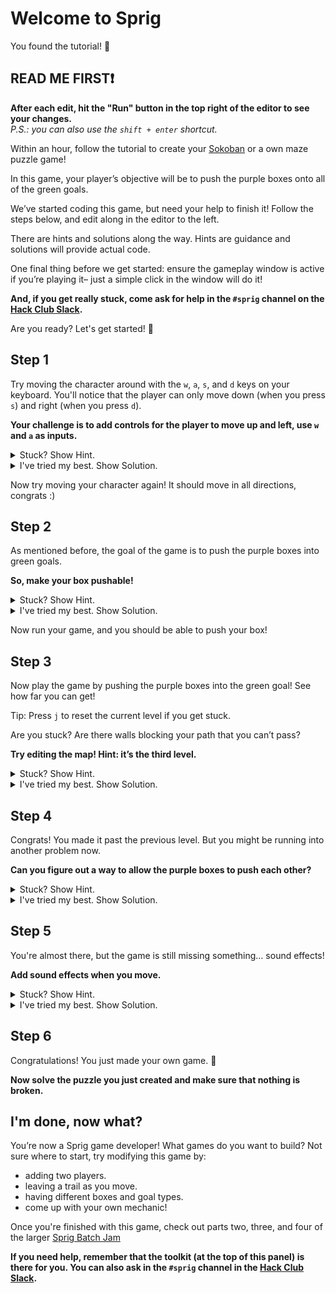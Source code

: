 # Welcome to Sprig

You found the tutorial! 🎉  

## READ ME FIRST❗

**After each edit, hit the "Run" button in the top right of the editor to see your changes.**  
*P.S.: you can also use the `shift + enter` shortcut.*

Within an hour, follow the tutorial to create your [Sokoban](https://en.wikipedia.org/wiki/Sokoban) or a own maze puzzle game!

In this game, your player’s objective will be to push the purple boxes onto all of the green goals.

We’ve started coding this game, but need your help to finish it! Follow the steps below, and edit along in the editor to the left.

There are hints and solutions along the way. Hints are guidance and solutions will provide actual code.

One final thing before we get started: ensure the gameplay window is active if you’re playing it– just a simple click in the window will do it!

**And, if you get really stuck, come ask for help in the `#sprig` channel on the [Hack Club Slack](https://hackclub.com/slack).**

Are you ready? Let's get started! 🌠

## Step 1

Try moving the character around with the `w`, `a`, `s`, and `d` keys on your keyboard. You'll notice that the player can only move down (when you press `s`) and right (when you press `d`).

**Your challenge is to add controls for the player to move up and left, use `w` and `a` as inputs.**

<details>
<summary>Stuck? Show Hint.</summary>

Scroll through the code to find `onInput`.
</details>

<details>
<summary>I've tried my best. Show Solution.</summary>

In JavaScript, a [function](https://developer.mozilla.org/en-US/docs/Web/JavaScript/Guide/Functions) is a block of code designed to do a specific task. In Sprig, an `onInput` function is used to detect when a keyboard input is given. In our code, we can see that there are two `onInput` functions for the keys `s` and `d`.

We'll need to add two more for the keys `w` and `a`. Type this out below your `onInput` functions for `s` and `d`.

```js
onInput("w", function() {
  getFirst(player).y -= 1
});

onInput("a", function() {
  getFirst(player).x -= 1;
});
```

Note that the `y` and `x` values are to be subtracted (`-=`) instead of added (`+=`) because we are moving up and left. In most 2D game engines, like Sprig, decreasing the Y value moves the player up.
</details>

Now try moving your character again! It should move in all directions, congrats :)

## Step 2

As mentioned before, the goal of the game is to push the purple boxes into green goals.

**So, make your box pushable!**

<details>
<summary>Stuck? Show Hint.</summary>

Search the toolkit for `setPushables` and edit the code in the editor accordingly.
</details>

<details>
<summary>I've tried my best. Show Solution.</summary>

In Sprig, a sprite is an image that represents a game asset such as your player, your purple boxes, and your green goal.

The `setPushables` function allows us to define which sprites can push other specified sprites. In our case, we want the player to be able to push boxes.

Part of `setPushables` has already been written. Find the lines with the `setPushables` function and add `box` in the parentheses to the right.

```js
setPushables({
  [player]: []
});
```

Your code should now look like this:

```js
setPushables({
  [player]: [ box ]
});
```

Note that in Sprig, all sprites in `setPushables` need to have a solid property, which means it can’t overlap another sprite. You can set a sprite as solid with `setSolids` (check the toolkit).

In this tutorial, we don't have to worry about this as it already has been done for us.
</details>

Now run your game, and you should be able to push your box!

## Step 3

Now play the game by pushing the purple boxes into the green goal! See how far you can get!

Tip: Press `j` to reset the current level if you get stuck.

Are you stuck? Are there walls blocking your path that you can’t pass?

**Try editing the map! Hint: it’s the third level.**

<details>
<summary>Stuck? Show Hint.</summary>

Check the code comments, which are denoted by `//` (and are in red). Is there anything that describes the game's levels?
</details>

<details>
<summary>I've tried my best. Show Solution.</summary>

In our game, the `levels` variable stores an  [array](https://developer.mozilla.org/en-US/docs/Learn/JavaScript/First_steps/Arrays) of levels. Each level is a Sprig `map`. By clicking on the green `map` text, you can enter the level editor. It should look like this

![Image of the level editor on level 3](https://cloud-g50cwz2u2-hack-club-bot.vercel.app/0image1.png)

Edit this map and remove some of the walls by clicking on the wall by right clicking.
</details>

## Step 4

Congrats! You made it past the previous level. But you might be running into another problem now.

**Can you figure out a way to allow the purple boxes to push each other?**

<details>
<summary>Stuck? Show Hint.</summary>

Remember how you made the boxes pushable in step 2? You'll need to do something similar!
</details>

<details>
<summary>I've tried my best. Show Solution.</summary>

Similar to how we made the player push boxes, we'll need to make boxes push boxes.  

So modify setPushables again to add ` [box]: [ box ]` and your code should now look like:

```js
setPushables({
  [player]: [ box ],
  [box]: [ box ]
});
```

P.S. If you’re curious, specifically the `setPushables` function takes in an [Object](https://developer.mozilla.org/en-US/docs/Web/JavaScript/Guide/Working_with_Objects) which links sprites (listed with an [array](https://developer.mozilla.org/en-US/docs/Learn/JavaScript/First_steps/Arrays)) to other sprites (which are also listed using an array) that it can push using a colon. Each pair is separated by a comma.
</details>

## Step 5

You're almost there, but the game is still missing something… sound effects!

**Add sound effects when you move.**

<details>
<summary>Stuck? Show Hint.</summary>

Check the "Toolkit" tab for information on tunes, music, and sound effects.
</details>

<details>
<summary>I've tried my best. Show Solution.</summary>

You need to do 2 things: create a sprig `tune` and figure out a way to play it only when you move?.

First, create a tune by adding the below. In Sprig, a `tune` is a set of musical notes created using our in-game music editor. Don’t worry, it’s really easy to navigate.

```js
const tune = tune`...`;
```

Click the green `tune` text to enter the tune editor. Create something of your own!

Now that you have a tune, play it using Sprig's `playTune` function.

```js
playTune(tune);
```

But, we only want to play the tune every time the player moves.  

What is something that related to player movement? Our `onInput` function that runs every time the user presses `w`, `a`, `s`, or `d`.

So, let’s put the `playTune` function inside each of the `onInput` functions.The result should be something like this.

```js
onInput("w", function() {
  getFirst(player).y -= 1
  playTune(tune);
});

onInput("a", function() {
  getFirst(player).x -= 1;
  playTune(tune);
});

onInput("s", function() {
  getFirst(player).y += 1; // positive y is downwards
  playTune(tune);
});

onInput("d", function() {
  getFirst(player).x += 1;
  playTune(tune);
});
```

</details>

## Step 6

Congratulations! You just made your own game. 🥳

**Now solve the puzzle you just created and make sure that nothing is broken.**

## I'm done, now what?

You’re now a Sprig game developer! What games do you want to build? Not sure where to start, try modifying this game by:

- adding two players.
- leaving a trail as you move.
- having different boxes and goal types.
- come up with your own mechanic!

Once you're finished with this game, check out parts two, three, and four of the larger [Sprig Batch Jam](https://jams.hackclub.com/batch/sprig)

**If you need help, remember that the toolkit (at the top of this panel) is there for you. You can also ask in the `#sprig` channel in the [Hack Club Slack](https://hackclub.com/slack/).**